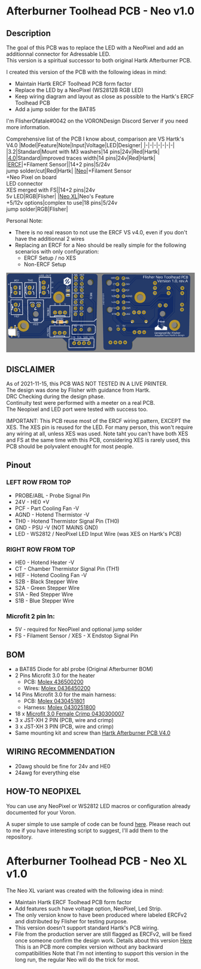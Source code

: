 # Afterburner Toolhead PCB - Neo v1.0 #

## Description ##
The goal of this PCB was to replace the LED with a NeoPixel and add an additionnal connector for Adressable LED.  
This version is a spiritual successor to both original Hartk Afterburner PCB.  

I created this version of the PCB with the following ideas in mind:
* Maintain Hartk ERCF Toolhead PCB form factor
* Replace the LED by a NeoPixel (WS2812B RGB LED)
* Keep wiring diagram and layout as close as possible to the Hartk's ERCF Toolhead PCB
* Add a jump solder for the BAT85 

I'm FlisherOfatale#0042 on the VORONDesign Discord Server if you need more information.

Comprehensive list of the PCB I know about, comparison are VS Hartk's V4.0
|Model|Feature|Note|Input|Voltage|LED|Designer|
|-|-|-|-|-|-|-|
|3.2|Standard|Mount with M3 washers|14 pins|24v|Red|Hartk|
|[4.0](https://github.com/VoronDesign/Voron-Hardware/tree/master/Afterburner_Toolhead_PCB/)|Standard|improved traces width|14 pins|24v|Red|Hartk|
|[ERCF](https://github.com/VoronDesign/Voron-Hardware/tree/master/Afterburner_Toolhead_PCB/)|+Filament Sensor||14+2 pins|5/24v<br>jump solder/cut|Red|Hartk|
|[Neo](./Production%20Files/ERCF/)|+Filament Sensor<br>+Neo Pixel on board<br>LED connector<br>XES merged with FS||14+2 pins|24v<br>5v LED|RGB|Flisher|
|[Neo XL](./Production%20Files/ERCF/)|Neo's Feature<br>+5/12v options|complex to use|18 pins|5/24v<br>jump solder|RGB|Flisher|

Personal Note: 
* There is no real reason to not use the ERCF VS v4.0, even if you don't have the additionnal 2 wires
* Replacing an ERCF for a Neo should be really simple for the following scenarios with only configuration:
    * ERCF Setup / no XES 
    * Non-ERCF Setup

![Neo v1.0](Neo/Images/pcb-layout.png)

## DISCLAIMER ## 
As of 2021-11-15, this PCB WAS NOT TESTED IN A LIVE PRINTER.  
The design was done by Flisher with guidance from Hartk.  
DRC Checking during the design phase.  
Continuity test were performed with a meeter on a real PCB.  
The Neopixel and LED port were tested with success too.  

IMPORTANT:
This PCB reuse most of the ERCF wiring pattern, EXCEPT the XES.
The XES pin is reused for the LED.  For many person, this won't require any wiring at all, unless XES was used.
Note taht you can't have both XES and FS at the same time with this PCB, considering XES is rarely used, this PCB should be polyvalent enought for most people.
## Pinout ##
### LEFT ROW FROM TOP ##
* PROBE/ABL  - Probe Signal Pin
* 24V  - HE0 +V 
* PCF  - Part Cooling Fan -V
* AGND - Hotend Thermistor -V
* TH0  - Hotend Thermistor Signal Pin (TH0)
* GND  - PSU -V (NOT MAINS GND)
* LED  - WS2812 / NeoPixel LED Input Wire (was XES on Hartk's PCB)

### RIGHT ROW FROM TOP ##
* HE0  - Hotend Heater -V    
* CT   - Chamber Thermistor Signal Pin (TH1)
* HEF  - Hotend Cooling Fan -V
* S2B  - Black Stepper Wire 
* S2A  - Green Stepper Wire
* S1A  - Red Stepper Wire
* S1B  - Blue Stepper Wire

### Microfit 2 pin In:
* 5V   - required for NeoPixel and optional jump solder
* FS  - Filament Sensor / XES - X Endstop Signal Pin

## BOM ##
* a BAT85 Diode for abl probe (Original Afterburner BOM)
* 2 Pins Microfit 3.0 for the heater
   * PCB: [Molex 436500200](https://www.digikey.ca/en/products/detail/molex/0436500200/268989)
   * Wires: [Molex 0436450200](https://www.digikey.ca/en/products/detail/molex/0436450200/268974)
* 14 Pins Microfit 3.0 for the main harness: 
   * PCB: [Molex 0430451801](https://www.digikey.ca/en/products/detail/molex/0430451400/531423)
   * Harness: [Molex 0430251800](https://www.digikey.ca/en/products/detail/molex/0430251400/531405)
* 18 x [Microfit 3.0 Female Crimp 0430300007](https://www.digikey.ca/en/products/detail/molex/0430300007/252479)
* 3 x JST-XH 2 PIN (PCB, wire and crimp)
* 3 x JST-XH 3 PIN (PCB, wire and crimp)
* Same mounting kit and screw than [Hartk Afterburner PCB V4.0](https://github.com/VoronDesign/Voron-Hardware/blob/master/Afterburner_Toolhead_PCB)

## WIRING RECOMMENDATION ##
* 20awg should be fine for 24v and HE0 
* 24awg for everything else 
     
## HOW-TO NEOPIXEL ##
You can use any NeoPixel or WS2812 LED macros or configuration already documented for your Voron.

A super simple to use sample of code can be found [here](https://github.com/hartk1213/DoomConfig/blob/master/led.cfg).
Please reach out to me if you have interesting script to suggest, I'll add them to the repository.  


# Afterburner Toolhead PCB - Neo XL v1.0 #
The Neo XL variant was created with the following idea in mind:
* Maintain Hartk ERCF Toolhead PCB form factor
* Add features such have voltage option, NeoPixel, Led Strip.
* The only version know to have been produced where labeled ERCFv2 and distributed by Flisher for testing purpose.
* This version doesn't support standard Hartk's PCB wiring.
* File from the production server are still flagged as ERCFv2, will be fixed once someone confirm the design work.
Details about this version  [Here](./NeoPlus/README.md)
This is an PCB more complex version without any backward compatibilities
Note that I'm not intenting to support this version in the long run, the regular Neo will do the trick for most.

